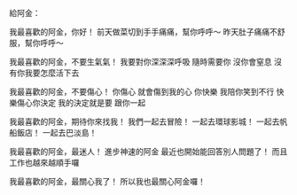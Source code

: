 給阿金：

我最喜歡的阿金，你好！
前天做菜切到手手痛痛，幫你呼呼～
昨天肚子痛痛不舒服，幫你呼呼～

我最喜歡的阿金，不要生氣氣！
我要對你深深深呼吸
隨時需要你 沒你會窒息
沒有你我要怎麼活下去

我最喜歡的阿金，不要傷心！
你傷心 就會傷到我的心
你快樂 我陪你笑到不行
快樂傷心你決定
我的決定就是要 跟你一起

我最喜歡的阿金，期待你來找我！
我們一起去冒險！
一起去環球影城！
一起去帆船飯店！
一起去巴淡島！

我最喜歡的阿金，最迷人！
進步神速的阿金
最近也開始能回答別人問題了！
而且工作也越來越順手囉

我最喜歡的阿金，最關心我了！
所以我也最關心阿金囉！
